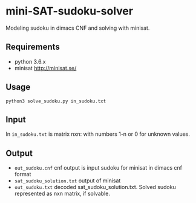 # mini-SAT-sudoku-solver
Modeling sudoku in dimacs CNF and solving with minisat.

## Requirements

- python 3.6.x
- minisat http://minisat.se/

## Usage

`python3 solve_sudoku.py in_sudoku.txt`

## Input

In `in_sudoku.txt` is matrix nxn: with numbers 1-n or 0 for unknown values.

## Output
- `out_sudoku.cnf` cnf output is input sudoku for minisat in dimacs cnf format
- `sat_sudoku_solution.txt` output of minisat
- `out_sudoku.txt` decoded sat_sudoku_solution.txt. Solved sudoku represented as nxn matrix, if solvable.
